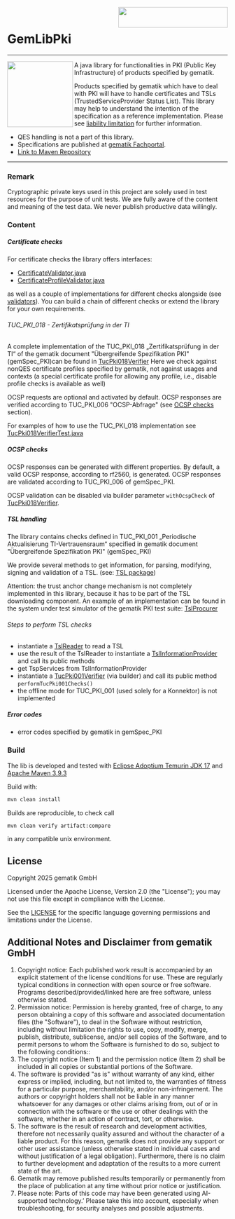 <img align="right" width="250" height="47" src="doc/images/Gematik_Logo_Flag_With_Background.png"/> <br/>

# GemLibPki

--- 
<img align="left" height="150" src="doc/images/logo.svg" />

A java library for functionalities in PKI (Public Key Infrastructure) of products specified by
gematik.

Products specified by gematik which have to deal with PKI will have to handle certificates and
TSLs (TrustedServiceProvider Status List). This library may help to understand the intention of the
specification as a reference implementation.
Please
see [liability limitation](https://fachportal.gematik.de/default-titlegrundsaetzliche-nutzungsbedingungen)
for further information.

* QES handling is not a part of this library.
* Specifications are published at [gematik Fachportal](https://fachportal.gematik.de/).
* [Link to Maven Repository](https://mvnrepository.com/artifact/de.gematik.pki/gemLibPki)

---

### Remark

Cryptographic private keys used in this project are solely used in test resources for the purpose of
unit tests.
We are fully aware of the content and meaning of the test data. We never publish productive data
willingly.

### Content

##### Certificate checks

For certificate checks the library offers interfaces:

- [CertificateValidator.java](src%2Fmain%2Fjava%2Fde%2Fgematik%2Fpki%2Fgemlibpki%2Fvalidators%2FCertificateValidator.java)
- [CertificateProfileValidator.java](src%2Fmain%2Fjava%2Fde%2Fgematik%2Fpki%2Fgemlibpki%2Fvalidators%2FCertificateProfileValidator.java)

as well as a couple of implementations for different checks alongside
(see [validators](src%2Fmain%2Fjava%2Fde%2Fgematik%2Fpki%2Fgemlibpki%2Fvalidators)). You can build a
chain of different checks or extend the library for your own requirements.

###### TUC_PKI_018 - Zertifikatsprüfung in der TI

A complete implementation of the TUC_PKI_018 „Zertifikatsprüfung in der TI“ of the gematik
document "Übergreifende Spezifikation PKI" (gemSpec_PKI)can be found
in [TucPki018Verifier](src/main/java/de/gematik/pki/gemlibpki/certificate/TucPki018Verifier.java)
Here we check against nonQES certificate profiles specified by gematik, not against usages and
contexts (a special certificate profile for allowing any profile, i.e., disable profile checks is
available as well)

OCSP requests are optional and activated by default. OCSP responses are verified according to
TUC_PKI_006 "OCSP-Abfrage"
(see [OCSP checks](./README.md#ocsp-checks) section).

For examples of how to use the TUC_PKI_018 implementation
see [TucPki018VerifierTest.java](src%2Ftest%2Fjava%2Fde%2Fgematik%2Fpki%2Fgemlibpki%2Fcertificate%2FTucPki018VerifierTest.java)

##### OCSP checks

OCSP responses can be generated with different properties. By default, a valid OCSP response,
according to rf2560, is generated. OCSP responses are validated according to TUC_PKI_006 of
gemSpec_PKI.

OCSP validation can be disabled via builder parameter `withOcspCheck` of
[TucPki018Verifier](src/main/java/de/gematik/pki/gemlibpki/certificate/TucPki018Verifier.java).

##### TSL handling

The library contains checks defined in TUC_PKI_001 „Periodische Aktualisierung TI-Vertrauensraum“
specified in gematik document "Übergreifende Spezifikation PKI" (gemSpec_PKI)

We provide several methods to get information, for parsing, modifying, signing and validation of a
TSL. (see: [TSL package](src/main/java/de/gematik/pki/gemlibpki/tsl))

Attention: the trust anchor change mechanism is not completely implemented in this library,
because it has to be part of the TSL downloading component. An example of an implementation
can be found in the system under test simulator of the gematik PKI test
suite: [TslProcurer](https://github.com/gematik/app-PkiTestsuite/blob/1.1.3/pkits-sut-server-sim/src/main/java/de/gematik/pki/pkits/sut/server/sim/tsl/TslProcurer.java)

###### Steps to perform TSL checks

- instantiate a [TslReader](src/main/java/de/gematik/pki/gemlibpki/tsl/TslReader.java) to read a TSL
- use the result of the TslReader to instantiate
  a [TslInformationProvider](src/main/java/de/gematik/pki/gemlibpki/tsl/TslInformationProvider.java)
  and call its public methods
- get TspServices from TslInformationProvider
- instantiate
  a [TucPki001Verifier](src/main/java/de/gematik/pki/gemlibpki/tsl/TucPki001Verifier.java) (via
  builder) and call its public method `performTucPki001Checks()`
- the offline mode for TUC_PKI_001 (used solely for a Konnektor) is not implemented

##### Error codes

- error codes specified by gematik in gemSpec_PKI

### Build

The lib is developed and tested
with [Eclipse Adoptium Temurin JDK 17](https://github.com/adoptium/temurin17-binaries) and [Apache
Maven 3.9.3](https://maven.apache.org/index.html)

Build with:

```bash
mvn clean install
```

Builds are reproducible, to check call

```bash
mvn clean verify artifact:compare
```

in any compatible unix environment.

## License

Copyright 2025 gematik GmbH

Licensed under the Apache License, Version 2.0 (the "License"); you may not use this file except in
compliance with the License.

See the [LICENSE](./LICENSE) for the specific language governing permissions and limitations under
the License.

## Additional Notes and Disclaimer from gematik GmbH

1. Copyright notice: Each published work result is accompanied by an explicit statement of the
   license conditions for use. These are regularly typical conditions in connection with open source
   or free software. Programs described/provided/linked here are free software, unless otherwise
   stated.
2. Permission notice: Permission is hereby granted, free of charge, to any person obtaining a copy
   of this software and associated documentation files (the "Software"), to deal in the Software
   without restriction, including without limitation the rights to use, copy, modify, merge,
   publish, distribute, sublicense, and/or sell copies of the Software, and to permit persons to
   whom the Software is furnished to do so, subject to the following conditions::
1. The copyright notice (Item 1) and the permission notice (Item 2) shall be included in all copies
   or substantial portions of the Software.
2. The software is provided "as is" without warranty of any kind, either express or implied,
   including, but not limited to, the warranties of fitness for a particular purpose,
   merchantability, and/or non-infringement. The authors or copyright holders shall not be liable in
   any manner whatsoever for any damages or other claims arising from, out of or in connection with
   the software or the use or other dealings with the software, whether in an action of contract,
   tort, or otherwise.
3. The software is the result of research and development activities, therefore not necessarily
   quality assured and without the character of a liable product. For this reason, gematik does not
   provide any support or other user assistance (unless otherwise stated in individual cases and
   without justification of a legal obligation). Furthermore, there is no claim to further
   development and adaptation of the results to a more current state of the art.
3. Gematik may remove published results temporarily or permanently from the place of publication at
   any time without prior notice or justification.
4. Please note: Parts of this code may have been generated using AI-supported technology.’ Please
   take this into account, especially when troubleshooting, for security analyses and possible
   adjustments.
